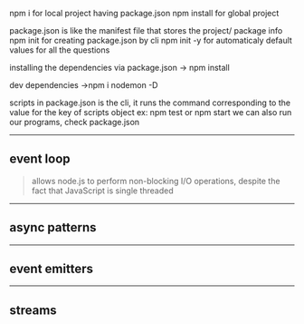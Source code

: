 npm i <package> for local project having package.json
npm install <package> for global project

package.json is like the manifest file that stores
the project/ package info
npm init for creating package.json by cli
npm init -y for automaticaly default values for all the questions

installing the dependencies via package.json
-> npm install

dev dependencies
->npm i nodemon -D

scripts in package.json is the cli, it runs the command corresponding 
to the value for the key of scripts object
ex: npm test or npm start
we can also run our programs, check package.json

---
## event loop
> allows node.js to perform non-blocking I/O operations, despite the fact that JavaScript is single threaded
---
## async patterns
---
## event emitters
---
## streams